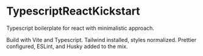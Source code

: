 # TypescriptReactKickstart

Typescript boilerplate for react with minimalistic approach.

Build with Vite and Typescript.
Tailwind installed, styles normalized.
Prettier configured, ESLint, and Husky added to the mix.
